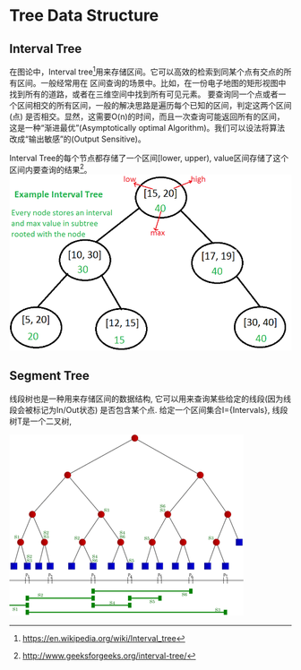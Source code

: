 # Tree Data Structure
## Interval Tree
  在图论中，Interval tree[^1]用来存储区间。它可以高效的检索到同某个点有交点的所有区间。一般经常用在
  区间查询的场景中。比如，在一份电子地图的矩形视图中找到所有的道路，或者在三维空间中找到所有可见元素。
  要查询同一个点或者一个区间相交的所有区间，一般的解决思路是遍历每个已知的区间，判定这两个区间(点)
  是否相交。显然，这需要O(n)的时间，而且一次查询可能返回所有的区间，这是一种“渐进最优”(Asymptotically
  optimal Algorithm)。我们可以设法将算法改成“输出敏感”的(Output Sensitive)。

  Interval Tree的每个节点都存储了一个区间\[lower, upper), value区间存储了这个区间内要查询的结果[^2]。
  ![Interval Tree](IntervalSearcTree.png)

## Segment Tree
  线段树也是一种用来存储区间的数据结构, 它可以用来查询某些给定的线段(因为线段会被标记为In/Out状态)
  是否包含某个点.
  给定一个区间集合I={Intervals}, 线段树T是一个二叉树,

  ![Segment Tree](Segment_tree_instance.gif)


[^1]: https://en.wikipedia.org/wiki/Interval_tree
[^2]: http://www.geeksforgeeks.org/interval-tree/
